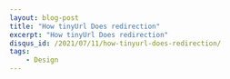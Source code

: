 ```yaml
---
layout: blog-post
title: "How tinyUrl Does redirection"
excerpt: "How tinyUrl Does redirection"
disqus_id: /2021/07/11/how-tinyurl-does-redirection/
tags:
    - Design    
---
```


